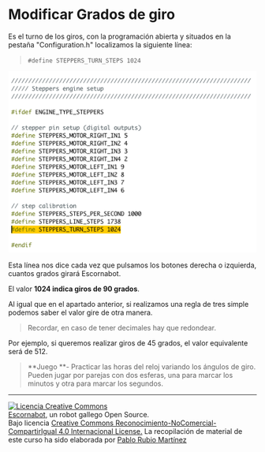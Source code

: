 # Modificar Grados de giro

Es el turno de los giros, con la programación abierta y situados en la pestaña "Configuration.h" localizamos la siguiente línea:

>`#define STEPPERS_TURN_STEPS 1024`

![Modificar Giros](/assets/Modificar-giros.png)

Esta línea nos dice cada vez que pulsamos los botones derecha o izquierda, cuantos grados girará Escornabot.

El valor **1024 indica giros de 90 grados**.

Al igual que en el apartado anterior, si realizamos una regla de tres simple podemos saber el valor gire de otra manera.

> Recordar, en caso de tener decimales hay que redondear.

Por ejemplo, si queremos realizar giros de 45 grados, el valor equivalente será de 512.

> **Juego **- Practicar las horas del reloj variando los ángulos de giro. Pueden jugar por parejas con dos esferas, una para marcar los minutos y otra para marcar los segundos.

---

[![Licencia Creative Commons](https://licensebuttons.net/l/by-nc-sa/4.0/80x15.png)](https://creativecommons.org/licenses/by-nc-sa/4.0/)  
[Escornabot](http://escornabot.com/web/), un robot gallego Open Source.  
Bajo licencia [Creative Commons Reconocimiento-NoComercial-CompartirIgual 4.0 Internacional License.](https://creativecommons.org/licenses/by-nc-sa/4.0/)
La recopilación de material de este curso ha sido elaborada por [Pablo Rubio Martínez](https://legacy.gitbook.com/@pablorubiomartinez)





